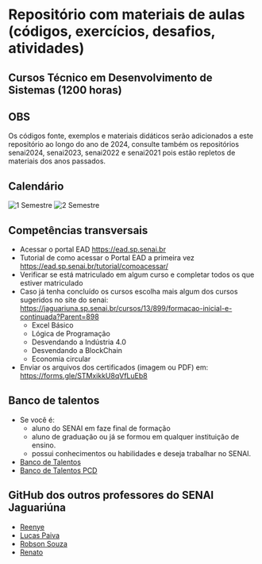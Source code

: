 # Repositório com materiais de aulas (códigos, exercícios, desafios, atividades)
## Cursos Técnico em Desenvolvimento de Sistemas (1200 horas)
## OBS
Os códigos fonte, exemplos e materiais didáticos serão adicionados a este repositório ao longo do ano de 2024, consulte também os repositórios senai2024, senai2023, senai2022 e senai2021 pois estão repletos de materiais dos anos passados.
## Calendário
![1 Semestre](https://raw.githubusercontent.com/wellifabio/senai2024/main/assets/calendario01.png)
![2 Semestre](https://raw.githubusercontent.com/wellifabio/senai2024/main/assets/calendario02.png)

## Competências transversais
- Acessar o portal EAD https://ead.sp.senai.br
- Tutorial de como acessar o Portal EAD a primeira vez https://ead.sp.senai.br/tutorial/comoacessar/
- Verificar se está matriculado em algum curso e completar todos os que estiver matriculado
- Caso já tenha concluído os cursos escolha mais algum dos cursos sugeridos no site do senai:
https://jaguariuna.sp.senai.br/cursos/13/899/formacao-inicial-e-continuada?Parent=898
    - Excel Básico
    - Lógica de Programação
    - Desvendando a Indústria 4.0
    - Desvendando a BlockChain
    - Economia circular
- Enviar os arquivos dos certificados (imagem ou PDF) em: https://forms.gle/STMxikkU8qVfLuEb8

## Banco de talentos
- Se você é:
    - aluno do SENAI em faze final de formação
    - aluno de graduação ou já se formou em qualquer instituição de ensino.
    - possui conhecimentos ou habilidades e deseja trabalhar no SENAI.
- [Banco de Talentos](https://sesisenaisp.jobs.recrut.ai/)
- [Banco de Talentos PCD](https://sesisenaisp.jobs.recrut.ai/job/LKJV4W)

## GitHub dos outros professores do SENAI Jaguariúna
- [Reenye](https://github.com/ReenyeLima)
- [Lucas Paiva](https://github.com/lucasPaiva00)
- [Robson Souza](https://github.com/robsonbsouzaa)
- [Renato](https://github.com/remajag)
